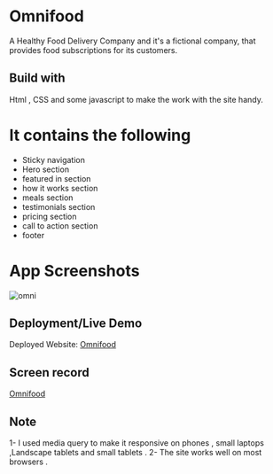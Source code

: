 # Omnifood

A Healthy Food Delivery Company and it's a fictional company, that provides food subscriptions for its customers.

## Build with

Html , CSS and some javascript to make the work with the site handy.

# It contains the following

- Sticky navigation
- Hero section
- featured in section
- how it works section
- meals section
- testimonials section
- pricing section
- call to action section
- footer

# App Screenshots

![omni](https://user-images.githubusercontent.com/77184432/187011093-41e14dc8-64b8-4586-a5c4-353c667041dc.png)

## Deployment/Live Demo

Deployed Website: [Omnifood](https://omnifood-11.netlify.app/)

## Screen record

[Omnifood](https://www.youtube.com/watch?v=3kVY4z329go)

## Note

1- I used media query to make it responsive on phones , small laptops ,Landscape tablets and small tablets .
2- The site works well on most browsers .
